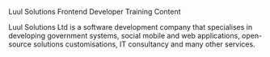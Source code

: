 Luul Solutions Frontend Developer Training Content

Luul Solutions Ltd is a software development company that specialises in developing government systems, social mobile and web applications, open-source solutions customisations, IT consultancy and many other services.

